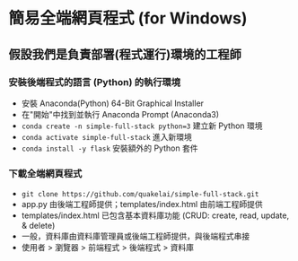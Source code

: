 # 簡易全端網頁程式 (for Windows)
## 假設我們是負責部署(程式運行)環境的工程師
### 安裝後端程式的語言 (Python) 的執行環境
  * 安裝 Anaconda(Python) 64-Bit Graphical Installer
  * 在"開始"中找到並執行 Anaconda Prompt (Anaconda3)
  * `conda create -n simple-full-stack python=3` 建立新 Python 環境
  * `conda activate simple-full-stack` 進入新環境
  * `conda install -y flask` 安裝額外的 Python 套件
### 下載全端網頁程式
  * `git clone https://github.com/quakelai/simple-full-stack.git`
  * app.py 由後端工程師提供；templates/index.html 由前端工程師提供
  * templates/index.html 已包含基本資料庫功能 (CRUD: create, read, update, & delete)
  * 一般，資料庫由資料庫管理員或後端工程師提供，與後端程式串接
  * 使用者 > 瀏覽器 > 前端程式 > 後端程式 > 資料庫
  
